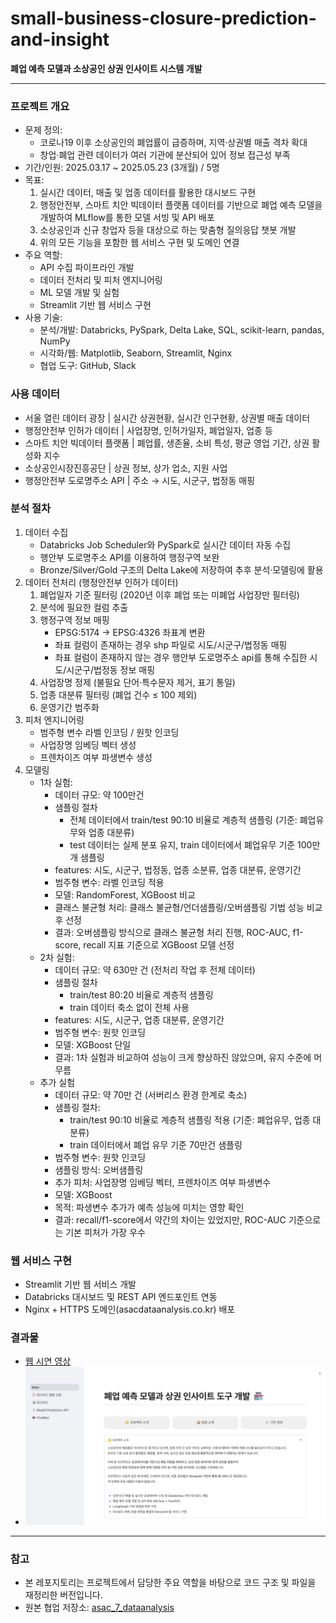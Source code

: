 # small-business-closure-prediction-and-insight
**폐업 예측 모델과 소상공인 상권 인사이트 시스템 개발** 

---


### 프로젝트 개요 
- 문제 정의: 
    - 코로나19 이후 소상공인의 폐업률이 급증하며, 지역·상권별 매출 격차 확대  
    - 창업·폐업 관련 데이터가 여러 기관에 분산되어 있어 정보 접근성 부족  
- 기간/인원: 2025.03.17 ~ 2025.05.23 (3개월) / 5명 
- 목표:  
    1. 실시간 데이터, 매출 및 업종 데이터를 활용한 대시보드 구현
    2. 행정안전부, 스마트 치안 빅데이터 플랫폼 데이터를 기반으로 폐업 예측 모델을 개발하여 MLflow를 통한 모델 서빙 및 API 배포
    3. 소상공인과 신규 창업자 등을 대상으로 하는 맞춤형 질의응답 챗봇 개발   
    4. 위의 모든 기능을 포함한 웹 서비스 구현 및 도메인 연결  
- 주요 역할: 
    - API 수집 파이프라인 개발
    - 데이터 전처리 및 피처 엔지니어링  
    - ML 모델 개발 및 실험
    - Streamlit 기반 웹 서비스 구현   
- 사용 기술: 
    - 분석/개발: Databricks, PySpark, Delta Lake, SQL, scikit-learn, pandas, NumPy  
    - 시각화/웹: Matplotlib, Seaborn, Streamlit, Nginx
    - 협업 도구: GitHub, Slack  


### 사용 데이터 
- 서울 열린 데이터 광장 | 실시간 상권현황, 실시간 인구현황, 상권별 매출 데이터 
- 행정안전부 인허가 데이터 | 사업장명, 인허가일자, 폐업일자, 업종 등 
- 스마트 치안 빅데이터 플랫폼 | 폐업률, 생존율, 소비 특성, 평균 영업 기간, 상권 활성화 지수 
- 소상공인시장진흥공단 | 상권 정보, 상가 업소, 지원 사업  
- 행정안전부 도로명주소 API | 주소 → 시도, 시군구, 법정동 매핑 


### 분석 절차 
1. 데이터 수집 
    - Databricks Job Scheduler와 PySpark로 실시간 데이터 자동 수집 
    - 행안부 도로명주소 API를 이용하여 행정구역 보완  
    - Bronze/Silver/Gold 구조의 Delta Lake에 저장하여 추후 분석·모델링에 활용  
2. 데이터 전처리 (행정안전부 인허가 데이터)  
    1. 폐업일자 기준 필터링 (2020년 이후 폐업 또는 미폐업 사업장만 필터링) 
    2. 분석에 필요한 컬럼 추출  
    3. 행정구역 정보 매핑  
        - EPSG:5174 → EPSG:4326 좌표계 변환 
        - 좌표 컬럼이 존재하는 경우 shp 파일로 시도/시군구/법정동 매핑 
        - 좌표 컬럼이 존재하지 않는 경우 행안부 도로명주소 api를 통해 수집한 시도/시군구/법정동 정보 매핑  
    4. 사업장명 정제 (불필요 단어·특수문자 제거, 표기 통일)  
    5. 업종 대분류 필터링 (폐업 건수 ≤ 100 제외) 
    6. 운영기간 범주화  
3. 피처 엔지니어링  
    - 범주형 변수 라벨 인코딩 / 원핫 인코딩  
    - 사업장명 임베딩 벡터 생성  
    - 프렌차이즈 여부 파생변수 생성 
4. 모델링 
    - 1차 실험: 
        - 데이터 규모: 약 100만건 
        - 샘플링 절차
            - 전체 데이터에서 train/test 90:10 비율로 계층적 샘플링 (기준: 폐업유무와 업종 대분류)
            - test 데이터는 실제 분포 유지, train 데이터에서 폐업유무 기준 100만개 샘플링  
        - features: 시도, 시군구, 법정동, 업종 소분류, 업종 대분류, 운영기간  
        - 범주형 변수: 라벨 인코딩 적용 
        - 모델: RandomForest, XGBoost 비교  
        - 클래스 불균형 처리: 클래스 불균형/언더샘플링/오버샘플링 기법 성능 비교 후 선정  
        - 결과: 오버샘플링 방식으로 클래스 불균형 처리 진행, ROC-AUC, f1-score, recall 지표 기준으로 XGBoost 모델 선정 
    - 2차 실험: 
        - 데이터 규모: 약 630만 건 (전처리 작업 후 전체 데이터) 
        - 샘플링 절차
            - train/test 80:20 비율로 계층적 샘플링
            - train 데이터 축소 없이 전체 사용  
        - features: 시도, 시군구, 업종 대분류, 운영기간 
        - 범주형 변수: 원핫 인코딩  
        - 모델: XGBoost 단일 
        - 결과: 1차 실험과 비교하여 성능이 크게 향상하진 않았으며, 유지 수준에 머무름 
    - 추가 실험 
        - 데이터 규모: 약 70만 건 (서버리스 환경 한계로 축소)
        - 샘플링 절차: 
            - train/test 90:10 비율로 계층적 샘플링 적용 (기준: 폐업유무, 업종 대분류)
            - train 데이터에서 폐업 유무 기준 70만건 샘플링 
        - 범주형 변수: 원핫 인코딩 
        - 샘플링 방식: 오버샘플링  
        - 추가 피처: 사업장명 임베딩 벡터, 프렌차이즈 여부 파생변수 
        - 모델: XGBoost 
        - 목적: 파생변수 추가가 예측 성능에 미치는 영향 확인  
        - 결과: recall/f1-score에서 약간의 차이는 있었지만, ROC-AUC 기준으로는 기본 피처가 가장 우수 


### 웹 서비스 구현 
- Streamlit 기반 웹 서비스 개발
- Databricks 대시보드 및 REST API 엔드포인트 연동
- Nginx + HTTPS 도메인(asacdataanalysis.co.kr) 배포


### 결과물 
- [웹 시연 영상](https://drive.google.com/file/d/1bIU9HW_oHcoDe9Y-D2o9LXvAtu7P-KUD/view?usp=drive_link)
- ![웹 서비스 메인 페이지](https://github.com/seoyoung-J/small-business-closure-prediction-and-insight/blob/main/StreamlitApp/assets/images/main_page.png?raw=true
)

---

### 참고 
- 본 레포지토리는 프로젝트에서 담당한 주요 역할을 바탕으로 코드 구조 및 파일을 재정리한 버전입니다. 
- 원본 협업 저장소: [asac_7_dataanalysis](https://github.com/da-analysis/asac_7_dataanalysis.git) 




